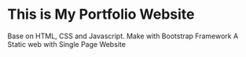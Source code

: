 <h1>This is My Portfolio Website</h1>

<p
  >Base on HTML, CSS and Javascript. Make with Bootstrap Framework A Static web
  with Single Page Website</p
>
